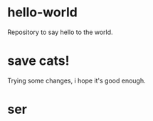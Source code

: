 # hello-world
Repository to say hello to the world.

# save cats!
Trying some changes, i hope it's good enough.

ser
=
